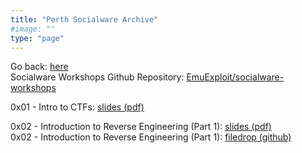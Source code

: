 ```yaml
---
title: "Perth Socialware Archive"
#image: ""
type: "page"
---
```


Go back: [here](https://emu.team/perth-socialware)  
Socialware Workshops Github Repository: [EmuExploit/socialware-workshops](https://github.com/EmuExploit/socialware-workshops)

0x01 - Intro to CTFs: [slides (pdf)](https://emu.team/perth-socialware-archive/0x01/0x01_-_Intro_to_CTFs_Slides.pdf)
  
0x02 - Introduction to Reverse Engineering (Part 1): [slides (pdf)](https://emu.team/perth-socialware-archive/0x02/0x02_IntroductiontoReverseEngineering_Part1_Slides.pdf)  
0x02 - Introduction to Reverse Engineering (Part 1): [filedrop (github)]([https://emu.team/perth-socialware-archive/0x02/filedrop.zip](https://github.com/EmuExploit/socialware-workshops/tree/102dcd39d0abb5468360c6bcff87b325925a6041/Introduction%20to%20Reverse%20Engineering/Part%201)https://github.com/EmuExploit/socialware-workshops/tree/102dcd39d0abb5468360c6bcff87b325925a6041/Introduction%20to%20Reverse%20Engineering/Part%201)

